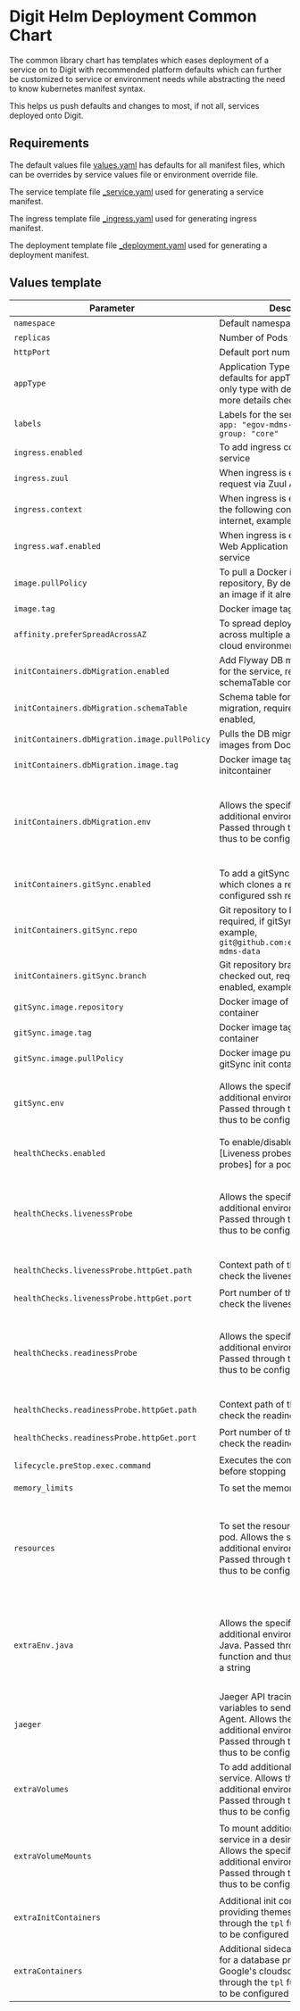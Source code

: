 
# Digit Helm Deployment Common Chart

The common library chart has templates which eases deployment of a service on to Digit with recommended platform defaults which can further be customized to service or environment needs while abstracting the need to know kubernetes manifest syntax.

This helps us push defaults and changes to most, if not all, services deployed onto Digit.

## Requirements

The default values file [values.yaml](https://github.com/egovernments/DIGIT-DevOps/blob/master/deploy-as-code/helm/charts/common/values.yaml) has defaults for all manifest files, which can be overrides by service values file or environment override file.

The service template file [_service.yaml](https://github.com/egovernments/DIGIT-DevOps/blob/master/deploy-as-code/helm/charts/common/templates/_service.yaml) used for generating a service manifest.

The ingress template file [_ingress.yaml](https://github.com/egovernments/DIGIT-DevOps/blob/master/deploy-as-code/helm/charts/common/templates/_ingress.yaml) used for generating ingress manifest.

The deployment template file [_deployment.yaml](https://github.com/egovernments/DIGIT-DevOps/blob/master/deploy-as-code/helm/charts/common/templates/_deployment.yaml) used for generating a deployment manifest.

## Values template

Parameter | Description | Default
--- | --- | ---
`namespace` | Default namespace for the service | `egov`
`replicas` | Number of Pods to be created | `1`
`httpPort` | Default port number for the service | `8080`
`appType` | Application Type to configure defaults for appType, "java-spring" only type with defaults for now. For more details check [values.yaml](https://github.com/egovernments/DIGIT-DevOps/blob/master/deploy-as-code/helm/charts/common/values.yaml) | ` `
`labels` | Labels for the service, for example, <br/>`app: "egov-mdms-service"`<br/>`group: "core"` | `''`
`ingress.enabled` | To add ingress controller for the service  | `false`
`ingress.zuul` | When ingress is enabled, routes the request via Zuul API gateway | `false` 
`ingress.context` | When ingress is enabled, exposes the following context path to the internet, example `user` | `` 
`ingress.waf.enabled` | When ingress is enabled, Enable Web Application Firewall for the service | `true`
`image.pullPolicy` |  To pull a Docker image from Docker repository, By default skip pulling an image if it already exists | `IfNotPresent`
`image.tag` | Docker image tag for the service | `latest`
`affinity.preferSpreadAcrossAZ` | To spread deployment replicas across multiple availability zones in cloud environment | `true`
`initContainers.dbMigration.enabled` | Add Flyway DB migration container for the service, requires schemaTable configuration! | `false`
`initContainers.dbMigration.schemaTable` | Schema table for the flyway db migration, required, if db migration enabled,  | `''`
`initContainers.dbMigration.image.pullPolicy` | Pulls the DB migration docker images from Docker repository | `IfNotPresent`
`initContainers.dbMigration.image.tag` | Docker image tag for the initcontainer | `latest`
`initContainers.dbMigration.env` | Allows the specification of additional environment variables. Passed through the tpl function and thus to be configured a string | `For Eg:` <br/> `env: \|` <br/> &nbsp;  &nbsp; &nbsp;  &nbsp; `- name: "FLYWAY_USER"` <br/> &nbsp;  &nbsp; &nbsp;  &nbsp; &nbsp; &nbsp; `valueFrom:` <br/> &nbsp;  &nbsp; &nbsp;  &nbsp; &nbsp; &nbsp; &nbsp; &nbsp; `secretKeyRef:` <br/> &nbsp;  &nbsp; &nbsp;  &nbsp; &nbsp; &nbsp; &nbsp; &nbsp; &nbsp; &nbsp; &nbsp; &nbsp; `name: db` <br/> &nbsp;  &nbsp; &nbsp;  &nbsp; &nbsp; &nbsp; &nbsp; &nbsp; &nbsp; &nbsp; &nbsp; &nbsp; `key: flyway-username` <br/> For more details check [values.yaml](https://github.com/egovernments/DIGIT-DevOps/blob/master/deploy-as-code/helm/charts/common/values.yaml)
`initContainers.gitSync.enabled` | To add a gitSync init container which clones a repository using configured ssh read token | `false`
`initContainers.gitSync.repo` | Git repository to be checked out, required, if gitSync enabled, example, `git@github.com:egovernments/egov-mdms-data`  | `''`
`initContainers.gitSync.branch` | Git repository branch to be checked out, required, if gitSync enabled, example, `master`  | `''`
`gitSync.image.repository` | Docker image of the gitSync init container  | `k8s.gcr.io/git-sync`
`gitSync.image.tag` | Docker image tag of the gitSync init container | `v3.1.1`
`gitSync.image.pullPolicy` |  Docker image pull policy for gitSync init container | `IfNotPresent`
`gitSync.env` | Allows the specification of additional environment variables. Passed through the tpl function and thus to be configured a string |  `For Eg:` <br/> `env: \|` <br/> &nbsp;  &nbsp; &nbsp;  &nbsp; `- name: "GIT_SYNC_REPO"` <br/> &nbsp;  &nbsp; &nbsp;  &nbsp; &nbsp; &nbsp; `value: "{{ .Values.initContainers.gitSync.repo }}"` <br/> For more details check [values.yaml](https://github.com/egovernments/DIGIT-DevOps/blob/master/deploy-as-code/helm/charts/common/values.yaml)
`healthChecks.enabled` | To enable/disable healthchecks [Liveness probes and Readiness probes] for a pod | `false`
`healthChecks.livenessProbe` | Allows the specification of additional environment variables. Passed through the tpl function and thus to be configured a string | `For Eg:` <br/> `livenessProbe: \|` <br/> &nbsp;  &nbsp; &nbsp;  &nbsp; `httpGet:` <br/> &nbsp;  &nbsp; &nbsp;  &nbsp; &nbsp; &nbsp; &nbsp; &nbsp; `path: "{{ .Values.healthChecks.livenessProbePath }}"` <br/> &nbsp;  &nbsp; &nbsp;  &nbsp; `initialDelaySeconds: 60` <br/> For more details check [values.yaml](https://github.com/egovernments/DIGIT-DevOps/blob/master/deploy-as-code/helm/charts/common/values.yaml)
`healthChecks.livenessProbe.httpGet.path` | Context path of the service to check the liveness of a pod | `{{ .Values.healthChecks.livenessProbePath }}`
`healthChecks.livenessProbe.httpGet.port` | Port number of the service to check the liveness of a pod | `{{ .Values.httpPort }}`
`healthChecks.readinessProbe` | Allows the specification of additional environment variables. Passed through the tpl function and thus to be configured a string | `For Eg:` <br/> `readinessProbe: \|` <br/> &nbsp;  &nbsp; &nbsp;  &nbsp; `httpGet:` <br/> &nbsp;  &nbsp; &nbsp;  &nbsp; &nbsp; &nbsp; &nbsp; &nbsp; `path: "{{ .Values.healthChecks.readinessProbePath }}"` <br/> &nbsp;  &nbsp; &nbsp;  &nbsp; `initialDelaySeconds: 60` <br/> For more details check [values.yaml](https://github.com/egovernments/DIGIT-DevOps/blob/master/deploy-as-code/helm/charts/common/values.yaml)
`healthChecks.readinessProbe.httpGet.path` | Context path of the service to check the readiness of a pod | `{{ .Values.healthChecks.readinessProbePath }}`
`healthChecks.readinessProbe.httpGet.port` | Port number of the service to check the readiness of a pod | `{{ .Values.httpPort }}`
`lifecycle.preStop.exec.command` | Executes the command in the pod before stopping | `- sh`<br/> `- -c` <br/> `- "sleep 10"`
`memory_limits` | To set the memory limit for the pod | `512Mi`
`resources` | To set the resource limits for the pod. Allows the specification of additional environment variables. Passed through the tpl function and thus to be configured a string | `resources: \|` <br/> &nbsp;  &nbsp; `{{- if eq .Values.appType "java-spring" -}}` <br/> &nbsp;  &nbsp; `requests:` <br/> &nbsp;  &nbsp; &nbsp;  &nbsp; `memory: {{ .Values.memory_limits \| quote }}` <br/> &nbsp;  &nbsp; `limits:` <br/> &nbsp;  &nbsp; &nbsp;  &nbsp; `memory: {{ .Values.memory_limits \| quote }}` <br/> &nbsp;  &nbsp; `{{- end -}}`
`extraEnv.java` | Allows the specification of additional environment variables for Java. Passed through the tpl function and thus to be configured a string | `For Eg:` <br/> `java: \|` <br/> &nbsp;  &nbsp; &nbsp;  &nbsp; `- name: SPRING_DATASOURCE_URL` <br/> &nbsp;  &nbsp; &nbsp; &nbsp; &nbsp;  &nbsp; `valueFrom:` <br/> &nbsp;  &nbsp; &nbsp; &nbsp; &nbsp; &nbsp; &nbsp; &nbsp; `configMapKeyRef:` <br/> &nbsp;  &nbsp; &nbsp; &nbsp; &nbsp; &nbsp; &nbsp; &nbsp; &nbsp; &nbsp; `name: egov-config` <br/> &nbsp;  &nbsp; &nbsp; &nbsp; &nbsp; &nbsp; &nbsp; &nbsp; &nbsp; &nbsp; `key: db-url` <br/> For more details check [values.yaml](https://github.com/egovernments/DIGIT-DevOps/blob/master/deploy-as-code/helm/charts/common/values.yaml)
`jaeger` | Jaeger API tracing environment variables to send traces to Jaeger Agent.  Allows the specification of additional environment variables. Passed through the tpl function and thus to be configured a string | `For Eg:` <br/> `jaeger: \|` <br/> &nbsp;  &nbsp; &nbsp;  &nbsp; `- name: JAEGER_AGENT_PORT` <br/> &nbsp;  &nbsp; &nbsp;  &nbsp; &nbsp;  &nbsp; `port: 6831` <br/> For more details check [values.yaml](https://github.com/egovernments/DIGIT-DevOps/blob/master/deploy-as-code/helm/charts/common/values.yaml)
`extraVolumes` | To add additional volumes to the service.  Allows the specification of additional environment variables. Passed through the tpl function and thus to be configured a string | `For Eg:` <br/> `extraVolumes: \|` <br/> &nbsp;  &nbsp; `- name: new-volume` <br/> &nbsp;  &nbsp; &nbsp; &nbsp; `configMap:` <br/> &nbsp;  &nbsp; &nbsp;  &nbsp; &nbsp;  &nbsp; `name: service-new-volume`
`extraVolumeMounts` | To mount additional volumes to the service in a desired mount path.  Allows the specification of additional environment variables. Passed through the tpl function and thus to be configured a string | `For Eg:` <br/> `extraVolumeMounts: \|` <br/> &nbsp;  &nbsp; `- mountPath: /opt/service-path/file.conf` <br/> &nbsp;  &nbsp; &nbsp; &nbsp; `configMap:` <br/> &nbsp;  &nbsp; &nbsp;  &nbsp; &nbsp;  &nbsp; `name: new-volume` <br/> &nbsp;  &nbsp; &nbsp;  &nbsp; &nbsp;  &nbsp; `subPath: file.conf`
`extraInitContainers` | Additional init containers, e. g. for providing themes, etc. Passed through the `tpl` function and thus to be configured a string | `""`
`extraContainers` | Additional sidecar containers, e. g. for a database proxy, such as Google's cloudsql-proxy. Passed through the `tpl` function and thus to be configured a string | `""`

